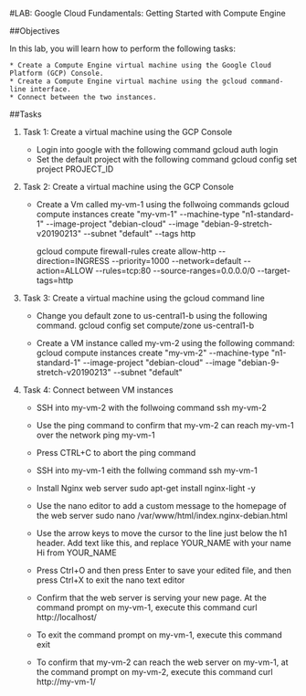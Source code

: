 #LAB: Google Cloud Fundamentals: Getting Started with Compute Engine

##Objectives

In this lab, you will learn how to perform the following tasks:

	* Create a Compute Engine virtual machine using the Google Cloud Platform (GCP) Console.
	* Create a Compute Engine virtual machine using the gcloud command-line interface.
	* Connect between the two instances.


##Tasks
1. Task 1: Create a virtual machine using the GCP Console
	- Login into google with the following command
		gcloud auth login
	- Set the default project with the following command
		gcloud config set project PROJECT_ID

2. Task 2: Create a virtual machine using the GCP Console
	- Create a Vm called my-vm-1 using the follwoing commands
		gcloud compute instances create "my-vm-1" --machine-type "n1-standard-1" --image-project "debian-cloud" --image "debian-9-stretch-v20190213" --subnet "default" --tags http

		gcloud compute firewall-rules create allow-http --direction=INGRESS --priority=1000 --network=default --action=ALLOW --rules=tcp:80 --source-ranges=0.0.0.0/0 --target-tags=http

3. Task 3: Create a virtual machine using the gcloud command line
	- Change you default zone to us-central1-b using the following command.
		gcloud config set compute/zone us-central1-b

	- Create a VM instance called my-vm-2 using the following command:
		gcloud compute instances create "my-vm-2" --machine-type "n1-standard-1" --image-project "debian-cloud" --image "debian-9-stretch-v20190213" --subnet "default"

4. Task 4: Connect between VM instances
	- SSH into my-vm-2 with the follwoing command
		ssh my-vm-2

	- Use the ping command to confirm that my-vm-2 can reach my-vm-1 over the network
		ping my-vm-1

	- Press CTRL+C to abort the ping command

	- SSH into my-vm-1 eith the follwing command
		ssh my-vm-1

	- Install Nginx web server
		sudo apt-get install nginx-light -y

	- Use the nano editor to add a custom message to the homepage of the web server
		sudo nano /var/www/html/index.nginx-debian.html

	- Use the arrow keys to move the cursor to the line just below the h1 header. Add text like this, and replace YOUR_NAME with your name
		Hi from YOUR_NAME

	- Press Ctrl+O and then press Enter to save your edited file, and then press Ctrl+X to exit the nano text editor

	- Confirm that the web server is serving your new page. At the command prompt on my-vm-1, execute this command
		curl http://localhost/

	- To exit the command prompt on my-vm-1, execute this command
		exit

	- To confirm that my-vm-2 can reach the web server on my-vm-1, at the command prompt on my-vm-2, execute this command
		curl http://my-vm-1/